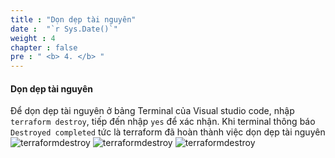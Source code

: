 ```yaml
---
title : "Dọn dẹp tài nguyên"
date :  "`r Sys.Date()`" 
weight : 4 
chapter : false
pre : " <b> 4. </b> "
---
```


#### Dọn dẹp tài nguyên

Để dọn dẹp tài nguyên ở bảng Terminal của Visual studio code, nhập `terraform destroy`, tiếp đến nhập `yes` để xác nhận. Khi terminal thông báo `Destroyed completed` tức là terraform đã hoàn thành việc dọn dẹp tài nguyên
![terraformdestroy](/images/4-cleanup/00001.png?featherlight=false&width=60pc)
![terraformdestroy](/images/4-cleanup/00002.png?featherlight=false&width=60pc)
![terraformdestroy](/images/4-cleanup/00003.png?featherlight=false&width=60pc)